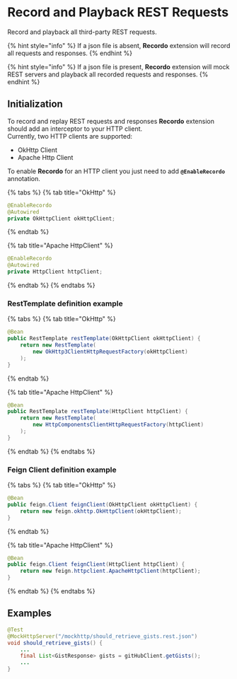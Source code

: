 # Record and Playback REST Requests

Record and playback all third-party REST requests.

{% hint style="info" %}
If a json file is absent, **Recordo** extension will record all requests and responses.
{% endhint %}

{% hint style="info" %}
If a json file is present, **Recordo** extension will mock REST servers and playback all recorded requests and responses. 
{% endhint %}

## Initialization

To record and replay REST requests and responses **Recordo** extension should add an interceptor to your HTTP client.   
Currently, two HTTP clients are supported:

* OkHttp Client
* Apache Http Client

 To enable **Recordo** for an HTTP client you just need to add **`@EnableRecordo`** annotation. 

{% tabs %}
{% tab title="OkHttp" %}
```java
@EnableRecordo
@Autowired
private OkHttpClient okHttpClient;
```
{% endtab %}

{% tab title="Apache HttpClient" %}
```java
@EnableRecordo
@Autowired
private HttpClient httpClient;
```
{% endtab %}
{% endtabs %}

### RestTemplate definition example

{% tabs %}
{% tab title="OkHttp" %}
```java
@Bean
public RestTemplate restTemplate(OkHttpClient okHttpClient) {
    return new RestTemplate(
        new OkHttp3ClientHttpRequestFactory(okHttpClient)
    );
}
```
{% endtab %}

{% tab title="Apache HttpClient" %}
```java
@Bean
public RestTemplate restTemplate(HttpClient httpClient) {
    return new RestTemplate(
        new HttpComponentsClientHttpRequestFactory(httpClient)
    );
}
```
{% endtab %}
{% endtabs %}

### Feign Client definition example

{% tabs %}
{% tab title="OkHttp" %}
```java
@Bean
public feign.Client feignClient(OkHttpClient okHttpClient) {
    return new feign.okhttp.OkHttpClient(okHttpClient);
}
```
{% endtab %}

{% tab title="Apache HttpClient" %}
```java
@Bean
public feign.Client feignClient(HttpClient httpClient) {
    return new feign.httpclient.ApacheHttpClient(httpClient);
}
```
{% endtab %}
{% endtabs %}

## Examples

```java
@Test
@MockHttpServer("/mockhttp/should_retrieve_gists.rest.json")
void should_retrieve_gists() {
    ...
    final List<GistResponse> gists = gitHubClient.getGists();
    ...
}
```

